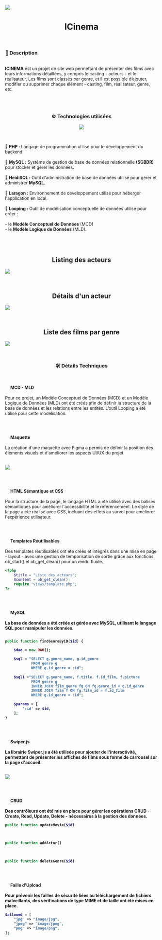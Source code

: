 ![](banner-cinema.png)

<h1 align="center">ICinema</h1>

<br/>

<h3>📃 Description</h3>
<br/>
<strong>ICINEMA</strong> est un projet de site web permettant de présenter des films avec leurs informations détaillées, y compris le casting - acteurs - et le réalisateur. Les films sont classés par genre, et il est possible d’ajouter, modifier ou supprimer chaque élément - casting, film, réalisateur, genre, etc.

<br/></br>

<h3 align="center">⚙️ Technologies utilisées</h3>

<p align="center">
  <a href="https://skillicons.dev">
    <img src="https://skillicons.dev/icons?i=html,css,js,php,mysql,vscode,github,git,figma" />
  </a
</p>
<br/>
<br/>
<br/>

🔴<strong> PHP :</strong> Langage de programmation utilisé pour le développement du backend.<br/><br/>
🔴<strong> MySQL :</strong> Système de gestion de base de données relationnelle **(SGBDR)** pour stocker et gérer les données.<br/><br/>
🔴<strong> HeidiSQL :</strong> Outil d'administration de base de données utilisé pour gérer et administrer **MySQL**.<br/><br/>
🔴<strong> Laragon :</strong> Environnement de développement utilisé pour héberger l'application en local.<br/><br/>
🔴<strong> Looping :</strong> Outil de modélisation conceptuelle de données utilisé pour créer  : <br/><br/>
                              - le **Modèle Conceptuel de Données** (MCD)<br/>
                              - le **Modèle Logique de Données** (MLD).<br/>
<br/>
<br/>
<br/>

<h2 align="center">Listing des acteurs</h2>



![](listing-actors0.png)

</br>

<h2 align="center">Détails d'un acteur</h2>

![](detail-acteur-icinema.png)

</br>

<h2 align="center">Liste des films par genre</h2>

![](genre-icinema.png)




<br/>


<h3 align="center">🛠️ Détails Techniques</h3><br/>

<img src="./checked-red.png" width="14"/><strong> MCD - MLD</strong> <br/><br/>
Pour ce projet, un Modèle Conceptuel de Données (MCD) et un Modèle Logique de Données (MLD) ont été créés afin de définir la structure de la base de données et les relations entre les entités. L’outil Looping a été utilisé pour cette modélisation.

<br/><br/>

<img src="./checked-red.png" width="14"/><strong>  Maquette</strong> <br/><br/>
La création d'une maquette avec Figma a permis de définir la position des éléments visuels et d'améliorer les aspects UI/UX du projet.
<br/><br/>

![](Accueil-cinema1.png)

<br/><br/>

<img src="./checked-red.png" width="14"/><strong> HTML Sémantique et CSS</strong> <br/><br/>
Pour la structure de la page, le langage HTML a été utilisé avec des balises sémantiques pour améliorer l'accessibilité et le référencement. Le style de la page a été réalisé avec CSS, incluant des effets au survol pour améliorer l'expérience utilisateur.
  
<br/><br/>

<img src="./checked-red.png" width="14"/><strong>  Templates Réutilisables</strong> <br/><br/>
Des templates réutilisables ont été créés et intégrés dans une mise en page - layout -  avec une gestion de temporisation de sortie grâce aux fonctions ob_start() et ob_get_clean() pour un rendu fluide.
<br/>

````php
<?php
    $title = "Liste des acteurs";
    $content = ob_get_clean();
    require "views/template.php";
?>
````
  
<br/><br/>

<img src="./checked-red.png" width="14"/><strong>  MySQL</stronh> <br/><br/>
La base de données a été créée et gérée avec MySQL, utilisant le langage SQL pour manipuler les données.
<br/>

````php

public function findGenreByID($id) {

    $dao = new DAO();
    
    $sql = "SELECT g.genre_name, g.id_genre
            FROM genre g
            WHERE g.id_genre = :id";
    
    $sql1 ="SELECT g.genre_name, f.title, f.id_film, f.picture
            FROM genre g
            INNER JOIN film_genre fg ON fg.genre_id = g.id_genre
            INNER JOIN film f ON fg.film_id = f.id_film
            WHERE g.id_genre = :id";
    
    $params = [
        ':id' => $id,
    ];
}

`````


<br/><br/>

<img src="./checked-red.png" width="14"/><strong>  Swiper.js</strong> <br/><br/>
La librairie Swiper.js a été utilisée pour ajouter de l'interactivité, permettant de présenter les affiches de films sous forme de carrousel sur la page d'accueil. </br></br>

![](swiper-taken.png)
  
<br/><br/>

<img src="./checked-red.png" width="14"/><strong>  CRUD</strong> <br/><br/>
Des contrôleurs ont été mis en place pour gérer les opérations CRUD - Create, Read, Update, Delete - nécessaires à la gestion des données.
<br/>

````php
public function updateMovie($id)
````
<br/>

````php
public function addActor()
````
<br/>

````php
public function deleteGenre($id)
````

<br/><br/>

<img src="./checked-red.png" width="14"/><strong>  Faille d’Upload </strong> <br/><br/>
Pour prévenir les failles de sécurité liées au téléchargement de fichiers malveillants, des vérifications de type MIME et de taille ont été mises en place. 
<br/>

````php
$allowed = [
    "jpg" => "image/jpg",
    "jpeg" => "image/jpeg",
    "png" => "image/png",
];
````

<br/>
<br/>



